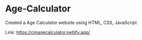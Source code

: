 # Age-Calculator
Created a Age Calculator website using HTML, CSS, JavaScript 

Link:  https://cmagecalculator.netlify.app/
